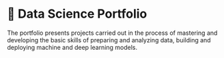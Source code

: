 # &#128188; Data Science Portfolio
The portfolio presents projects carried out in the process of mastering and developing the basic skills of preparing and analyzing data, building and deploying machine and deep learning models.
